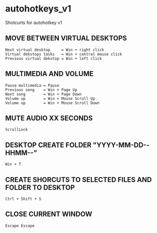 # autohotkeys_v1

Shotcurts for autohotkey v1


## MOVE BETWEEN VIRTUAL DESKTOPS

```
Next virtual desktop     = Win + right click
Virtual dekstops tasks   = Win + central mouse click
Previous virtual dekstop = Win + left click
```

## MULTIMEDIA AND VOLUME 

```
Pause multimedia = Pause
Previous song    = Win + Page Up
Next song        = Win + Page Down
Volume up        = Win + Mouse Scroll Up 
Volume up        = Win + Mouse Scroll Down
```

## MUTE AUDIO XX SECONDS  

```
ScrollLock 
```

## DESKTOP CREATE FOLDER "YYYY-MM-DD--HHMM--"

```
Win + T 
```

## CREATE SHORCUTS TO SELECTED FILES AND FOLDER TO DESKTOP  

```
Ctrl + Shift + S
```

## CLOSE CURRENT WINDOW  

```
Escape Escape
```




